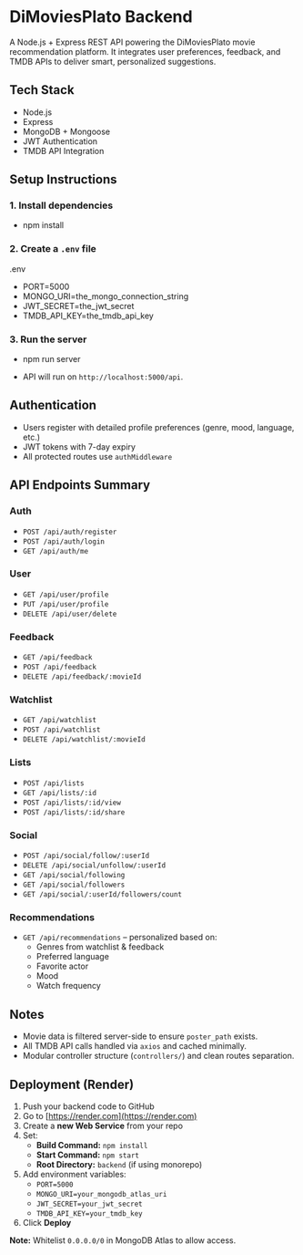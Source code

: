 # DiMoviesPlato Backend

A Node.js + Express REST API powering the DiMoviesPlato movie recommendation platform. It integrates user preferences, feedback, and TMDB APIs to deliver smart, personalized suggestions.

## Tech Stack

- Node.js
- Express
- MongoDB + Mongoose
- JWT Authentication
- TMDB API Integration

## Setup Instructions

### 1. Install dependencies

- npm install

### 2. Create a `.env` file

.env

- PORT=5000
- MONGO_URI=the_mongo_connection_string
- JWT_SECRET=the_jwt_secret
- TMDB_API_KEY=the_tmdb_api_key

### 3. Run the server

- npm run server

- API will run on `http://localhost:5000/api`.

## Authentication

- Users register with detailed profile preferences (genre, mood, language, etc.)
- JWT tokens with 7-day expiry
- All protected routes use `authMiddleware`

## API Endpoints Summary

### Auth

- `POST /api/auth/register`
- `POST /api/auth/login`
- `GET /api/auth/me`

### User

- `GET /api/user/profile`
- `PUT /api/user/profile`
- `DELETE /api/user/delete`

### Feedback

- `GET /api/feedback`
- `POST /api/feedback`
- `DELETE /api/feedback/:movieId`

### Watchlist

- `GET /api/watchlist`
- `POST /api/watchlist`
- `DELETE /api/watchlist/:movieId`

### Lists

- `POST /api/lists`
- `GET /api/lists/:id`
- `POST /api/lists/:id/view`
- `POST /api/lists/:id/share`

### Social

- `POST /api/social/follow/:userId`
- `DELETE /api/social/unfollow/:userId`
- `GET /api/social/following`
- `GET /api/social/followers`
- `GET /api/social/:userId/followers/count`

### Recommendations

- `GET /api/recommendations` – personalized based on:
  - Genres from watchlist & feedback
  - Preferred language
  - Favorite actor
  - Mood
  - Watch frequency

## Notes

- Movie data is filtered server-side to ensure `poster_path` exists.
- All TMDB API calls handled via `axios` and cached minimally.
- Modular controller structure (`controllers/`) and clean routes separation.

## Deployment (Render)

1. Push your backend code to GitHub
2. Go to [https://render.com](https://render.com)
3. Create a **new Web Service** from your repo
4. Set:
   - **Build Command:** `npm install`
   - **Start Command:** `npm start`
   - **Root Directory:** `backend` (if using monorepo)
5. Add environment variables:
   - `PORT=5000`
   - `MONGO_URI=your_mongodb_atlas_uri`
   - `JWT_SECRET=your_jwt_secret`
   - `TMDB_API_KEY=your_tmdb_key`
6. Click **Deploy**

**Note:** Whitelist `0.0.0.0/0` in MongoDB Atlas to allow access.
